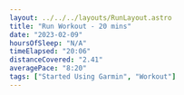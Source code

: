 ```yaml
---
layout: ../../../layouts/RunLayout.astro
title: "Run Workout - 20 mins"
date: "2023-02-09"
hoursOfSleep: "N/A"
timeElapsed: "20:06"
distanceCovered: "2.41"
averagePace: "8:20"
tags: ["Started Using Garmin", "Workout"]
---
```

